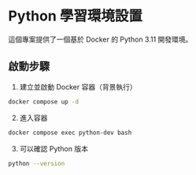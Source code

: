 # Python 學習環境設置

這個專案提供了一個基於 Docker 的 Python 3.11 開發環境。

## 啟動步驟

1. 建立並啟動 Docker 容器（背景執行） 

```bash
docker compose up -d
```

2. 進入容器

```bash
docker compose exec python-dev bash
```

3. 可以確認 Python 版本

```bash
python --version
```
